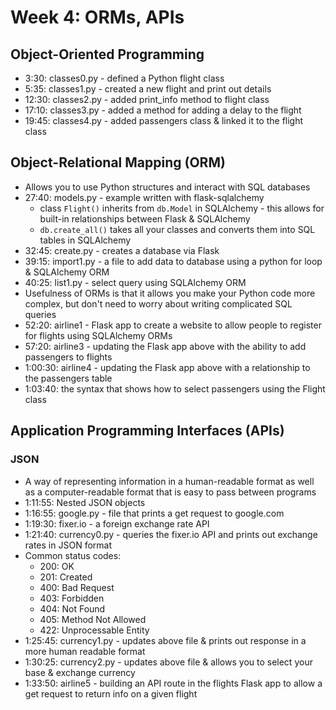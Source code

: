 # Week 4: ORMs, APIs

## Object-Oriented Programming

* 3:30: classes0.py - defined a Python flight class
* 5:35: classes1.py - created a new flight and print out details
* 12:30: classes2.py - added print_info method to flight class
* 17:10: classes3.py - added a method for adding a delay to the flight
* 19:45: classes4.py - added passengers class & linked it to the flight class

## Object-Relational Mapping (ORM)

* Allows you to use Python structures and interact with SQL databases
* 27:40: models.py - example written with flask-sqlalchemy
  * class `Flight()` inherits from `db.Model` in SQLAlchemy - this allows for
  built-in relationships between Flask & SQLAlchemy
  * `db.create_all()` takes all your classes and converts them into SQL tables
  in SQLAlchemy
* 32:45: create.py - creates a database via Flask
* 39:15: import1.py - a file to add data to database using a python for loop &
SQLAlchemy ORM
* 40:25: list1.py - select query using SQLAlchemy ORM
* Usefulness of ORMs is that it allows you make your Python code more complex,
but don't need to worry about writing complicated SQL queries
* 52:20: airline1 - Flask app to create a website to allow people to register
for flights using SQLAlchemy ORMs
* 57:20: airline3 - updating the Flask app above with the ability to add
passengers to flights
* 1:00:30: airline4 - updating the Flask app above with a relationship to the
passengers table
* 1:03:40: the syntax that shows how to select passengers using the Flight
class

## Application Programming Interfaces (APIs)

### JSON

* A way of representing information in a human-readable format as well as a
computer-readable format that is easy to pass between programs
* 1:11:55: Nested JSON objects
* 1:16:55: google.py - file that prints a get request to google.com
* 1:19:30: fixer.io - a foreign exchange rate API
* 1:21:40: currency0.py - queries the fixer.io API and prints out exchange rates
in JSON format
* Common status codes:
  * 200: OK
  * 201: Created
  * 400: Bad Request
  * 403: Forbidden
  * 404: Not Found
  * 405: Method Not Allowed
  * 422: Unprocessable Entity
* 1:25:45: currency1.py - updates above file & prints out response in a more
human readable format
* 1:30:25: currency2.py - updates above file & allows you to select your base &
exchange currency
* 1:33:50: airline5 - building an API route in the flights Flask app to allow a
get request to return info on a given flight
